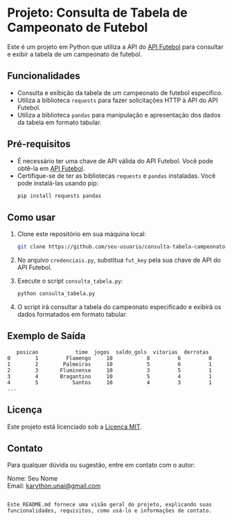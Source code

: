 # Projeto: Consulta de Tabela de Campeonato de Futebol

Este é um projeto em Python que utiliza a API do [API Futebol](https://www.api-futebol.com.br/) para consultar e exibir a tabela de um campeonato de futebol.

## Funcionalidades
- Consulta e exibição da tabela de um campeonato de futebol específico.
- Utiliza a biblioteca `requests` para fazer solicitações HTTP à API do API Futebol.
- Utiliza a biblioteca `pandas` para manipulação e apresentação dos dados da tabela em formato tabular.

## Pré-requisitos
- É necessário ter uma chave de API válida do API Futebol. Você pode obtê-la em [API Futebol](https://www.api-futebol.com.br/).
- Certifique-se de ter as bibliotecas `requests` e `pandas` instaladas. Você pode instalá-las usando pip:
  ```bash
  pip install requests pandas
  ```

## Como usar
1. Clone este repositório em sua máquina local:
   ```bash
   git clone https://github.com/seu-usuario/consulta-tabela-campeonato.git
   ```

2. No arquivo `credenciais.py`, substitua `fut_key` pela sua chave de API do API Futebol.

3. Execute o script `consulta_tabela.py`:
   ```bash
   python consulta_tabela.py
   ```

4. O script irá consultar a tabela do campeonato especificado e exibirá os dados formatados em formato tabular.

## Exemplo de Saída
```
   posicao            time  jogos  saldo_gols  vitorias  derrotas
0        1         Flamengo     10           8         6         0
1        2        Palmeiras     10           5         6         1
2        3       Fluminense     10           3         5         1
3        4       Bragantino     10           5         4         1
4        5           Santos     10           4         3         1
...
```

## Licença
Este projeto está licenciado sob a [Licença MIT](LICENSE).

## Contato
Para qualquer dúvida ou sugestão, entre em contato com o autor:

Nome: Seu Nome  
Email: karython.unai@gmail.com
```

Este README.md fornece uma visão geral do projeto, explicando suas funcionalidades, requisitos, como usá-lo e informações de contato.
